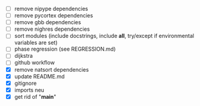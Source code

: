 - [ ] remove nipype dependencies
- [ ] remove pycortex dependencies
- [ ] remove gbb dependencies
- [ ] remove nighres dependencies
- [ ] sort modules (include docstrings, include __all__, try/except if environmental variables are set)
- [ ] phase regression (see REGRESSION.md)
- [ ] dijkstra
- [ ] github workflow
- [x] remove natsort dependencies
- [x] update README.md
- [x] gitignore
- [x] imports neu
- [x] get rid of "__main__"
